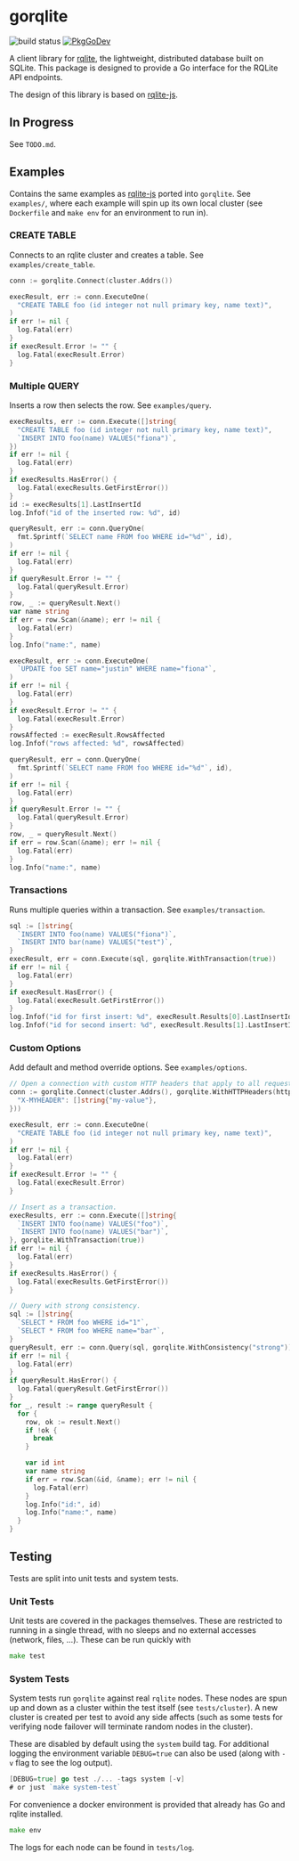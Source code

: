 # gorqlite
![build status](https://app.travis-ci.com/dunstall/gorqlite.svg?branch=main)
[![PkgGoDev](https://pkg.go.dev/badge/github.com/dunstall/gorqlite)](https://pkg.go.dev/github.com/dunstall/gorqlite?tab=doc)

A client library for [rqlite](https://github.com/rqlite/rqlite), the
lightweight, distributed database built on SQLite. This package is designed to
provide a Go interface for the RQLite API endpoints.

The design of this library is based on [rqlite-js](https://github.com/rqlite/rqlite-js).

## In Progress
See `TODO.md`.

## Examples
Contains the same examples as [rqlite-js](https://github.com/rqlite/rqlite-js)
ported into `gorqlite`. See `examples/`, where each example will spin up its
own local cluster (see `Dockerfile` and `make env` for an environment to run
in).

### CREATE TABLE
Connects to an rqlite cluster and creates a table. See `examples/create_table`.
```go
conn := gorqlite.Connect(cluster.Addrs())

execResult, err := conn.ExecuteOne(
  "CREATE TABLE foo (id integer not null primary key, name text)",
)
if err != nil {
  log.Fatal(err)
}
if execResult.Error != "" {
  log.Fatal(execResult.Error)
}
```

### Multiple QUERY
Inserts a row then selects the row. See `examples/query`.
```go
execResults, err := conn.Execute([]string{
  "CREATE TABLE foo (id integer not null primary key, name text)",
  `INSERT INTO foo(name) VALUES("fiona")`,
})
if err != nil {
  log.Fatal(err)
}
if execResults.HasError() {
  log.Fatal(execResults.GetFirstError())
}
id := execResults[1].LastInsertId
log.Infof("id of the inserted row: %d", id)

queryResult, err := conn.QueryOne(
  fmt.Sprintf(`SELECT name FROM foo WHERE id="%d"`, id),
)
if err != nil {
  log.Fatal(err)
}
if queryResult.Error != "" {
  log.Fatal(queryResult.Error)
}
row, _ := queryResult.Next()
var name string
if err = row.Scan(&name); err != nil {
  log.Fatal(err)
}
log.Info("name:", name)

execResult, err := conn.ExecuteOne(
  `UPDATE foo SET name="justin" WHERE name="fiona"`,
)
if err != nil {
  log.Fatal(err)
}
if execResult.Error != "" {
  log.Fatal(execResult.Error)
}
rowsAffected := execResult.RowsAffected
log.Infof("rows affected: %d", rowsAffected)

queryResult, err = conn.QueryOne(
  fmt.Sprintf(`SELECT name FROM foo WHERE id="%d"`, id),
)
if err != nil {
  log.Fatal(err)
}
if queryResult.Error != "" {
  log.Fatal(queryResult.Error)
}
row, _ = queryResult.Next()
if err = row.Scan(&name); err != nil {
  log.Fatal(err)
}
log.Info("name:", name)
```

### Transactions
Runs multiple queries within a transaction. See `examples/transaction`.
```go
sql := []string{
  `INSERT INTO foo(name) VALUES("fiona")`,
  `INSERT INTO bar(name) VALUES("test")`,
}
execResult, err = conn.Execute(sql, gorqlite.WithTransaction(true))
if err != nil {
  log.Fatal(err)
}
if execResult.HasError() {
  log.Fatal(execResult.GetFirstError())
}
log.Infof("id for first insert: %d", execResult.Results[0].LastInsertId)
log.Infof("id for second insert: %d", execResult.Results[1].LastInsertId)
```

### Custom Options
Add default and method override options. See `examples/options`.
```go
// Open a connection with custom HTTP headers that apply to all requests.
conn := gorqlite.Connect(cluster.Addrs(), gorqlite.WithHTTPHeaders(http.Header{
  "X-MYHEADER": []string{"my-value"},
}))

execResult, err := conn.ExecuteOne(
  "CREATE TABLE foo (id integer not null primary key, name text)",
)
if err != nil {
  log.Fatal(err)
}
if execResult.Error != "" {
  log.Fatal(execResult.Error)
}

// Insert as a transaction.
execResults, err := conn.Execute([]string{
  `INSERT INTO foo(name) VALUES("foo")`,
  `INSERT INTO foo(name) VALUES("bar")`,
}, gorqlite.WithTransaction(true))
if err != nil {
  log.Fatal(err)
}
if execResults.HasError() {
  log.Fatal(execResults.GetFirstError())
}

// Query with strong consistency.
sql := []string{
  `SELECT * FROM foo WHERE id="1"`,
  `SELECT * FROM foo WHERE name="bar"`,
}
queryResult, err := conn.Query(sql, gorqlite.WithConsistency("strong"))
if err != nil {
  log.Fatal(err)
}
if queryResult.HasError() {
  log.Fatal(queryResult.GetFirstError())
}
for _, result := range queryResult {
  for {
    row, ok := result.Next()
    if !ok {
      break
    }

    var id int
    var name string
    if err = row.Scan(&id, &name); err != nil {
      log.Fatal(err)
    }
    log.Info("id:", id)
    log.Info("name:", name)
  }
}
```

## Testing
Tests are split into unit tests and system tests.

### Unit Tests
Unit tests are covered in the packages themselves. These are restricted to running in a single thread, with no sleeps and no external accesses (network, files, ...). These can be run quickly with
```go
make test
```

### System Tests
System tests run `gorqlite` against real `rqlite` nodes. These nodes are spun up and down as a cluster within the test itself (see `tests/cluster`). A new cluster is created per test to avoid any side affects (such as some tests for verifying node failover will terminate random nodes in the cluster).

These are disabled by default using the `system` build tag. For additional logging the environment variable `DEBUG=true` can also be used (along with `-v` flag to see the log output).
```go
[DEBUG=true] go test ./... -tags system [-v]
# or just `make system-test`
```

For convenience a docker environment is provided that already has Go and rqlite
installed.
```go
make env
```

The logs for each node can be found in `tests/log`.
